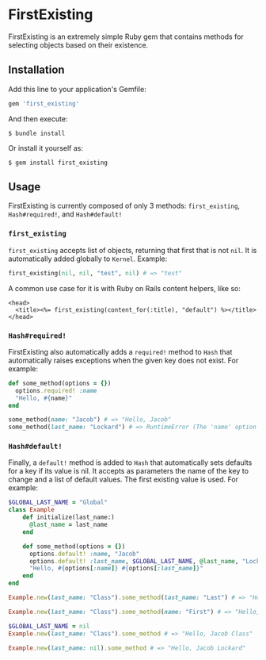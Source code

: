 # FirstExisting

FirstExisting is an extremely simple Ruby gem that contains methods for selecting objects based on their existence.

## Installation

Add this line to your application's Gemfile:

```ruby
gem 'first_existing'
```

And then execute:

    $ bundle install

Or install it yourself as:

    $ gem install first_existing

## Usage

FirstExisting is currently composed of only 3 methods: `first_existing`, `Hash#required!`, and `Hash#default!`

### `first_existing`

`first_existing` accepts list of objects, returning that first that is not `nil`. It is automatically added globally to `Kernel`. Example:

```ruby
first_existing(nil, nil, "test", nil) # => "test"
```

A common use case for it is with Ruby on Rails content helpers, like so:

```erb
<head>
  <title><%= first_existing(content_for(:title), "default") %></title>
</head>
```

 ### `Hash#required!`
 
 FirstExisting also automatically adds a `required!` method to `Hash` that automatically raises exceptions when the given key does not exist. For example:
 
 ```ruby
 def some_method(options = {})
   options.required! :name
   "Hello, #{name}"
 end
 
 some_method(name: "Jacob") # => "Hello, Jacob"
 some_method(last_name: "Lockard") # => RuntimeError (The 'name' option is required!)
 ```

### `Hash#default!`

Finally, a `default!` method is added to `Hash` that automatically sets defaults for a key if its value is nil. It accepts as parameters the name of the key to change and a list of default values. The first existing value is used. For example:

```ruby
$GLOBAL_LAST_NAME = "Global"
class Example
    def initialize(last_name:)
      @last_name = last_name
    end

    def some_method(options = {})
      options.default! :name, "Jacob"
      options.default! :last_name, $GLOBAL_LAST_NAME, @last_name, "Lockard"
      "Hello, #{options[:name]} #{options[:last_name]}"
    end
end

Example.new(last_name: "Class").some_method(last_name: "Last") # => "Hello, Jacob Last"

Example.new(last_name: "Class").some_method(name: "First") # => "Hello, First Global"

$GLOBAL_LAST_NAME = nil
Example.new(last_name: "Class").some_method # => "Hello, Jacob Class"

Example.new(last_name: nil).some_method # => "Hello, Jacob Lockard"
```
